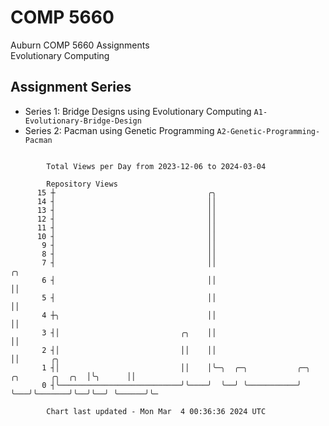 # COMP 5660
Auburn COMP 5660 Assignments  
Evolutionary Computing

## Assignment Series
- Series 1: Bridge Designs using Evolutionary Computing `A1-Evolutionary-Bridge-Design`
- Series 2: Pacman using Genetic Programming `A2-Genetic-Programming-Pacman`

```

        Total Views per Day from 2023-12-06 to 2024-03-04

        Repository Views
      15 ┼                                  ╭╮
      14 ┤                                  ││
      13 ┤                                  ││
      12 ┤                                  ││
      11 ┤                                  ││
      10 ┤                                  ││
       9 ┤                                  ││
       8 ┤                                  ││
       7 ┤                                  ││                                         ╭╮
       6 ┤                                  ││                                         ││
       5 ┤                                  ││                                         ││
       4 ┼╮                                 ││                                         ││
       3 ┤│                           ╭╮    ││                                         ││
       2 ┤│                           ││    ││                                         ││       ╭╮
       1 ┤│                           ││    │╰─╮  ╭─╮           ╭─╮   ╭╮       ╭╮  ╭╮  │╰╮      ││
       0 ┤╰───────────────────────────╯╰────╯  ╰──╯ ╰───────────╯ ╰───╯╰───────╯╰──╯╰──╯ ╰──────╯╰─

        Chart last updated - Mon Mar  4 00:36:36 2024 UTC
        
```
